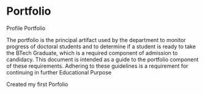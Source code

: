# Portfolio
Profile Portfolio

The portfolio is the principal artifact used by the department to monitor progress of doctoral students and to determine if a student is ready to take the BTech Graduate, which is a required component of admission to candidacy. This document is intended as a guide to the portfolio component of these requirements. Adhering to these guidelines is a requirement for continuing in further Educational Purpose

Created my first Porfolio 
